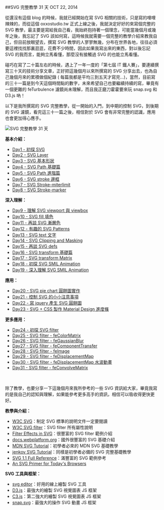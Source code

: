 <!-- @@master  = ../../_layout.html-->

<!-- @@block  =  jsBottom-->

<include src="../../_articles-js.html"></include>

<!-- @@close-->

<!-- @@block  =  css-->

<include src="../../_articles-css.html"></include>

<!-- @@close-->

<!-- @@block  =  articles-social-->

<include src="../../_articles-social.html"></include>

<!-- @@close-->

<!-- @@block  =  articles-footer-->

<include src="../../_articles.html"></include>

<!-- @@close-->

<!-- @@block  =  meta-->

<meta property="article:published_time" content="2014-10-22T01:25:00+01:00">

<meta name="keywords" content="SVG 教學,SVG,SVG 濾鏡,SVG tutorial,it 鐵人賽">

<meta name="description" content="這些是我所撰寫的 SVG 完整教學，從一開始的入門，到中期的控制 SVG，到後期的 SVG 濾鏡，看完這三十一篇之後，相信對於 SVG 會有非常完整的認識，應用也會更加得心應手。">

<meta itemprop="name" content="SVG 完整教學 31 天 - OXXO.STUDIO">

<meta itemprop="image" content="http://www.oxxostudio.tw/img/articles/201410/20141022_1_01b.jpg">

<meta itemprop="description" content="這些是我所撰寫的 SVG 完整教學，從一開始的入門，到中期的控制 SVG，到後期的 SVG 濾鏡，看完這三十一篇之後，相信對於 SVG 會有非常完整的認識，應用也會更加得心應手。">

<meta property="og:title" content="SVG 完整教學 31 天 - OXXO.STUDIO">

<meta property="og:url" content="http://www.oxxostudio.tw/articles/201410/svg-tutorial.html">

<meta property="og:image" content="http://www.oxxostudio.tw/img/articles/201410/20141022_1_01b.jpg">

<meta property="og:description" content="這些是我所撰寫的 SVG 完整教學，從一開始的入門，到中期的控制 SVG，到後期的 SVG 濾鏡，看完這三十一篇之後，相信對於 SVG 會有非常完整的認識，應用也會更加得心應手。">

<title>SVG 完整教學 31 天  - OXXO.STUDIO</title> 

<!-- @@close-->

<!-- @@block  =  articles-content--> 

##SVG 完整教學 31 天  <span class="article-date" tag="web"><i></i>OCT 22, 2014</span>


從還沒有這個 blog 的時候，我就已經開始在寫 SVG 相關的技術，只是寫的哩哩辣辣的，而從這個 oxxostudio.tw 正式上線之後，我就決定好好的來寫個完整的 SVG 教學，最主要是寫給我自己看，我始終抱持著一個理念，可能當幾個月或幾年之後，我忘記了 SVG 該如何寫，這時候我就需要一個完整的教學介紹來教我自己，但目前放眼望去，撰寫 SVG 教學的人寥寥無幾，分布在世界各地，往往必須要這裡找找那裏逛逛，花費不少時間，因此如果我寫出來的東西，對以後忘記 SVG 的我而言，能夠立馬看懂，那麼沒有接觸過 SVG 的也能立馬看懂。

碰巧在寫了二十篇左右的時候，遇上了一年一度的「第七屆 IT 鐵人賽」，要連續撰寫三十天的技術分享文章，正好把這幾個月以來所撰寫的 SVG 分享出去，也為自己幾個月來的累積做個紀錄 ( 每篇我都是平均三到五天才寫完...)，當然，目前寫的三十一篇是到今天這個時間點的數字，未來希望自己也要繼續持續的寫，畢竟有一個更難的 feTurbulence 濾鏡尚未理解，而且我正磨刀霍霍要來玩 snap.svg 和 D3.js 吶！

以下是我所撰寫的 SVG 完整教學，從一開始的入門，到中期的控制 SVG，到後期的 SVG 濾鏡，看完這三十一篇之後，相信對於 SVG 會有非常完整的認識，應用也會更加得心應手。

![SVG 完整教學 31 天](/img/articles/201410/20141022_1_02.jpg)

**基本介紹：**

- [Day1 - 初探 SVG](http://www.oxxostudio.tw/articles/201406/svg-01-intro.html)
- [Day2 - SVG Layer](http://www.oxxostudio.tw/articles/201406/svg-02-layer.html)
- [Day3 - SVG 基本形狀](http://www.oxxostudio.tw/articles/201406/svg-03-basic-shapes.html)
- [Day4 - SVG Path 基礎篇](http://www.oxxostudio.tw/articles/201406/svg-04-path-1.html)
- [Day5 - SVG Path 進階篇](http://www.oxxostudio.tw/articles/201406/svg-05-path-2.html)
- [Day6 - SVG stroke 邊框](http://www.oxxostudio.tw/articles/201406/svg-06-stroke.html)
- [Day7 - SVG Stroke-miterlimit](http://www.oxxostudio.tw/articles/201409/svg-16-storke-miterlimit.html)
- [Day8 - SVG Stroke-marker](http://www.oxxostudio.tw/articles/201409/svg-17-storke-marker.html)

**深入理解：**

- [Day9 - 理解 SVG viewport 與 viewbox](http://www.oxxostudio.tw/articles/201409/svg-23-viewpoint-viewBox.html)
- [Day10 - SVG fill 填色](http://www.oxxostudio.tw/articles/201406/svg-07-fill.html)
- [Day11 - 再談 SVG 漸層色](http://www.oxxostudio.tw/articles/201409/svg-25-gradients-patterns.html)
- [Day12 - 有趣的 SVG Patterns](http://www.oxxostudio.tw/articles/201409/svg-26-patterns.html)
- [Day13 - SVG text 文字](http://www.oxxostudio.tw/articles/201406/svg-08-text.html)
- [Day14 - SVG Clipping and Masking](http://www.oxxostudio.tw/articles/201406/svg-09-clipping-masking.html)
- [Day15 - 再談 SVG defs](http://www.oxxostudio.tw/articles/201409/svg-18-defs.html)
- [Day16 - SVG transform 基礎篇](http://www.oxxostudio.tw/articles/201409/svg-19-transform.html)
- [Day17 - SVG transform Matrix](http://www.oxxostudio.tw/articles/201409/svg-20-transform-matrix.html)
- [Day18 - 初探 SVG SMIL Animation](http://www.oxxostudio.tw/articles/201409/svg-21-smil-animation.html)
- [Day19 - 深入理解 SVG SMIL Animation](http://www.oxxostudio.tw/articles/201409/svg-22-smil-animation-2.html)

**應用：**

- [Day20 - SVG pie chart 圓餅圖實作](http://www.oxxostudio.tw/articles/201406/svg-12-pie-chart.html)
- [Day21 - 控制 SVG 的小小注意事項](http://www.oxxostudio.tw/articles/201406/svg-14-control-SVG.html)
- [Day22 - 寫 jquery 產生 SVG 圓餅圖](http://www.oxxostudio.tw/articles/201409/svg-24-jquery-pie-chart.html)
- [Day23 - SVG + CSS 製作 Material Design 進度條](http://www.oxxostudio.tw/articles/201407/svg-progress-bar.html)

**更多應用：**

- [Day24 - 初探 SVG filter](http://www.oxxostudio.tw/articles/201406/svg-10-filter-1.html)
- [Day25 - SVG filter - feColorMatrix](http://www.oxxostudio.tw/articles/201406/svg-11-filter-feColorMatrix.html)
- [Day26 - SVG filter - feGaussianBlur](http://www.oxxostudio.tw/articles/201406/svg-13-filter-feGaussianBlur.html)
- [Day27 - SVG filter - feComponentTransfer](http://www.oxxostudio.tw/articles/201407/svg-15-filter-feComponentTransfer.html)
- [Day28 - SVG filter - feImage](http://www.oxxostudio.tw/articles/201410/svg-27-filter-feImage.html)
- [Day29 - SVG filter - feDisplacementMap](http://www.oxxostudio.tw/articles/201410/svg-28-filter-feDisplacementMap.html)
- [Day30 - SVG filter - feDisplacementMap 水波動畫](http://www.oxxostudio.tw/articles/201410/svg-29-filter-water-ripple.html)
- [Day31 - SVG filter - feConvolveMatrix](http://www.oxxostudio.tw/articles/201410/svg-30-filter-feConvolveMatrix.html)

<br/>
<br/>
除了教學，也要分享一下這幾個月來我所參考的一些 SVG 資訊給大家，畢竟我寫的是我自己的認知與理解，如果能參考更多高手的資訊，相信可以吸收得更快更好。

**教學與介紹：**

- [W3C SVG](http://www.w3.org/TR/SVG/)：制定 SVG 標準的說明文件一定要閱讀
- [W3C SVG filter](http://www.w3.org/TR/SVG/filters.html)：SVG filter 所有屬性說明
- [Filter Effects in SVG](http://srufaculty.sru.edu/david.dailey/svg/SVGOpen2010/Filters2.htm)：很豐富的 SVG filter 範例介紹
- [docs.webplatform.org](https://docs.webplatform.org/wiki/svg)：國外很豐富的 SVG 基礎介紹
- [MDN SVG Tutorial](https://developer.mozilla.org/en-US/docs/Web/SVG/Tutorial)：初學者必來的 MDN SVG 基礎教學
- [jenkov SVG Tutorial](http://tutorials.jenkov.com/svg/index.html)：同樣是初學者必備的 SVG 完整基礎教學
- [SVG 1.1 Full Reference](http://zvon.org/comp/r/ref-SVG_1_1_Full.html#Attributes~viewBox)：滿豐富的 SVG 範例參考
- [An SVG Primer for Today's Browsers](http://www.w3.org/Graphics/SVG/IG/resources/svgprimer.html)

**SVG 工具與框架：**

- [svg editor](http://svg-edit.googlecode.com/svn/branches/2.6/editor/svg-editor.html)：好用的線上繪製 SVG 工具
- [D3.js](http://d3js.org/)：最強大的繪製 SVG 視覺圖表 JS 框架
- [C3.js](http://c3js.org/)：第二強大的繪製 SVG 視覺圖表 JS 框架
- [snap.svg](http://snapsvg.io/)：最強大的操作 SVG 動畫 JS 框架

<!-- @@close-->